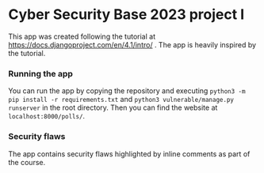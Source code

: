 # Cyber Security Base 2023 project I

This app was created following the tutorial at https://docs.djangoproject.com/en/4.1/intro/ . The app is heavily inspired by the tutorial.

### Running the app
You can run the app by copying the repository and executing `python3 -m pip install -r requirements.txt` and `python3 vulnerable/manage.py runserver` in the root directory. Then you can find the website at `localhost:8000/polls/`.

### Security flaws
The app contains security flaws highlighted by inline comments as part of the course.
